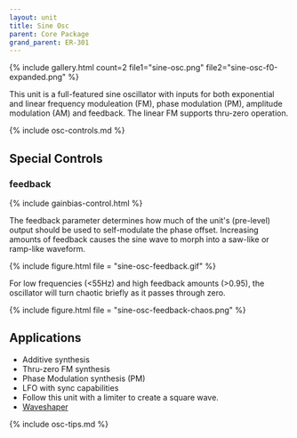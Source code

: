 ```yaml
---
layout: unit
title: Sine Osc
parent: Core Package
grand_parent: ER-301
---
```



{% include gallery.html 
count=2
file1="sine-osc.png"
file2="sine-osc-f0-expanded.png"
%}

This unit is a full-featured sine oscillator with inputs for both exponential and linear frequency moduleation (FM), phase modulation (PM), amplitude modulation (AM) and feedback. The linear FM supports thru-zero operation.

{% include osc-controls.md %}

## Special Controls

### feedback
{% include gainbias-control.html %}

The feedback parameter determines how much of the unit's (pre-level) output should be used to self-modulate the phase offset.  Increasing amounts of feedback causes the sine wave to morph into a saw-like or ramp-like waveform.

{% include figure.html 
  file = "sine-osc-feedback.gif"
%}

For low frequencies (<55Hz) and high feedback amounts (>0.95), the oscillator will turn chaotic briefly as it passes through zero.

{% include figure.html 
  file = "sine-osc-feedback-chaos.png"
%}

## Applications
* Additive synthesis
* Thru-zero FM synthesis
* Phase Modulation synthesis (PM)
* LFO with sync capabilities
* Follow this unit with a limiter to create a square wave.
* [Waveshaper](https://en.wikipedia.org/wiki/Waveshaper)

{% include osc-tips.md %}